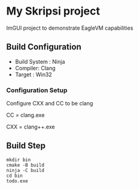 # My Skripsi project

ImGUI project to demonstrate EagleVM capabilities

## Build Configuration 

- Build System : Ninja 
- Compiler: Clang
- Target : Win32

### Configuration Setup

Configure CXX and CC to be clang

CC = clang.exe

CXX = clang++.exe

## Build Step

```
mkdir bin
cmake -B build
ninja -C build
cd bin
todo.exe
```
